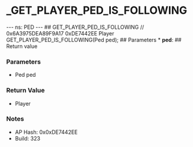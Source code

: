 # _GET_PLAYER_PED_IS_FOLLOWING

--- ns: PED --- ## GET_PLAYER_PED_IS_FOLLOWING  // 0x6A3975DEA89F9A17 0xDE7442EE Player GET_PLAYER_PED_IS_FOLLOWING(Ped ped);   ## Parameters * **ped**:  ## Return value

### Parameters
* Ped ped

### Return Value
* Player

### Notes
* AP Hash: 0x0xDE7442EE
* Build: 323

